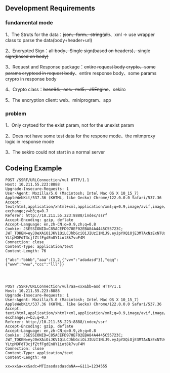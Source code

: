 ## Development Requirements

### fundamental mode

1、The Struts for the data：~~json、form、string(all)~~、xml -> use wrapper class to parse the data(body+header+url)

2、Encrypted Sign：~~all body、Single sign(based on headers)、single sign(based on body)~~

3、Request and Response package：~~entire request body crypto、some params cryptoed in request body~~、entire response body、some params crypro in response body

4、Crypto class：~~base64、aes、md5、JSEngine~~、sekiro

5、The encryption client: web、miniprogram、app

### problem

1、Only crytoed for the exist param, not for the unexist param

2、Does not have some test data for the respone mode、the mitmproxy logic in response mode

3、The sekiro could not start in a normal server


## Codeing Example

```
POST /SSRF/URLConnection/vul HTTP/1.1
Host: 10.211.55.223:8888
Upgrade-Insecure-Requests: 1
User-Agent: Mozilla/5.0 (Macintosh; Intel Mac OS X 10_15_7) AppleWebKit/537.36 (KHTML, like Gecko) Chrome/122.0.0.0 Safari/537.36
Accept: text/html,application/xhtml+xml,application/xml;q=0.9,image/avif,image/webp,image/apng,*/*;q=0.8,application/signed-exchange;v=b3;q=0.7
Referer: http://10.211.55.223:8888/index/ssrf
Accept-Encoding: gzip, deflate
Accept-Language: en,zh-CN;q=0.9,zh;q=0.8
Cookie: JSESSIONID=C85ACEFD970EF02EBA84A4445C55723C; JWT_TOKEN=eyJ0eXAiOiJKV1QiLCJhbGciOiJIUzI1NiJ9.eyJpYXQiOjE3MTAxNzExNTUsImV4cCI6MTcxMDI1NzU1NSwidXNlcm5hbWUiOiJhZG1pbiJ9.WhEXrgB-YLtpMOFdT3cjfZtfFgdEn8Y1iot8k7vuF4M
Connection: close
Content-Type: application/text
Content-Length: 76

{"abc":"bbbb","aaa":[1,2,{"vvv":"adadasd"}],"qqq":{"www":"www","ccc":"lll"}}




POST /SSRF/URLConnection/vul?aa=xxx&bb=asd HTTP/1.1
Host: 10.211.55.223:8888
Upgrade-Insecure-Requests: 1
User-Agent: Mozilla/5.0 (Macintosh; Intel Mac OS X 10_15_7) AppleWebKit/537.36 (KHTML, like Gecko) Chrome/122.0.0.0 Safari/537.36
Accept: text/html,application/xhtml+xml,application/xml;q=0.9,image/avif,image/webp,image/apng,*/*;q=0.8,application/signed-exchange;v=b3;q=0.7
Referer: http://10.211.55.223:8888/index/ssrf
Accept-Encoding: gzip, deflate
Accept-Language: en,zh-CN;q=0.9,zh;q=0.8
Cookie: JSESSIONID=C85ACEFD970EF02EBA84A4445C55723C; JWT_TOKEN=eyJ0eXAiOiJKV1QiLCJhbGciOiJIUzI1NiJ9.eyJpYXQiOjE3MTAxNzExNTUsImV4cCI6MTcxMDI1NzU1NSwidXNlcm5hbWUiOiJhZG1pbiJ9.WhEXrgB-YLtpMOFdT3cjfZtfFgdEn8Y1iot8k7vuF4M
Connection: close
Content-Type: application/text
Content-Length: 49

xx=xx&a=xx&adc=MTIzasdasdasdaNA==&111=1234555

```